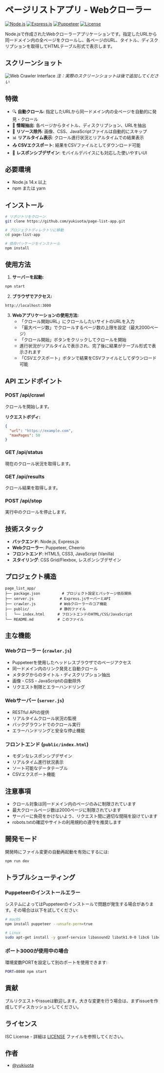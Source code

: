 # ページリストアプリ - Webクローラー

[![Node.js](https://img.shields.io/badge/Node.js-14+-green.svg)](https://nodejs.org/)
[![Express.js](https://img.shields.io/badge/Express.js-4.18+-blue.svg)](https://expressjs.com/)
[![Puppeteer](https://img.shields.io/badge/Puppeteer-21+-orange.svg)](https://pptr.dev/)
[![License](https://img.shields.io/badge/License-ISC-yellow.svg)](LICENSE)

Node.jsで作成されたWebクローラーアプリケーションです。指定したURLから同一ドメイン内の全ページをクロールし、各ページのURL、タイトル、ディスクリプションを取得してHTMLテーブル形式で表示します。

## スクリーンショット

![Web Crawler Interface](https://via.placeholder.com/800x600/f8f9fa/343a40?text=Web+Crawler+Interface)
*注：実際のスクリーンショットは後で追加してください*

## 特徴

- 🔍 **自動クロール**: 指定したURLから同一ドメイン内の全ページを自動的に発見・クロール
- 📝 **情報抽出**: 各ページからタイトル、ディスクリプション、URLを抽出
- 🚫 **リソース除外**: 画像、CSS、JavaScriptファイルは自動的にスキップ
- 📊 **リアルタイム表示**: クロール進行状況とリアルタイムでの結果表示
- 📤 **CSVエクスポート**: 結果をCSVファイルとしてダウンロード可能
- 🎨 **レスポンシブデザイン**: モバイルデバイスにも対応した使いやすいUI

## 必要環境

- Node.js 14.x 以上
- npm または yarn

## インストール

```bash
# リポジトリをクローン
git clone https://github.com/yukiuota/page-list-app.git

# プロジェクトディレクトリに移動
cd page-list-app

# 依存パッケージをインストール
npm install
```

## 使用方法

1. **サーバーを起動:**
```bash
npm start
```

2. **ブラウザでアクセス:**
```
http://localhost:3000
```

3. **Webアプリケーションの使用方法:**
   - 「クロール開始URL」にクロールしたいサイトのURLを入力
   - 「最大ページ数」でクロールするページ数の上限を設定（最大2000ページ）
   - 「クロール開始」ボタンをクリックしてクロールを開始
   - 進行状況がリアルタイムで表示され、完了後に結果がテーブル形式で表示されます
   - 「CSVエクスポート」ボタンで結果をCSVファイルとしてダウンロード可能

## API エンドポイント

### POST /api/crawl
クロールを開始します。

**リクエストボディ:**
```json
{
  "url": "https://example.com",
  "maxPages": 50
}
```

### GET /api/status
現在のクロール状況を取得します。

### GET /api/results
クロール結果を取得します。

### POST /api/stop
実行中のクロールを停止します。

## 技術スタック

- **バックエンド**: Node.js, Express.js
- **Webクローラー**: Puppeteer, Cheerio
- **フロントエンド**: HTML5, CSS3, JavaScript (Vanilla)
- **スタイリング**: CSS Grid/Flexbox, レスポンシブデザイン

## プロジェクト構造

```
page_list_app/
├── package.json          # プロジェクト設定とパッケージ依存関係
├── server.js            # Express.jsサーバーとAPI
├── crawler.js           # Webクローラーのコア機能
├── public/              # 静的ファイル
│   └── index.html      # フロントエンドのHTML/CSS/JavaScript
└── README.md           # このファイル
```

## 主な機能

### Webクローラー (`crawler.js`)
- Puppeteerを使用したヘッドレスブラウザでのページアクセス
- 同一ドメイン内のリンク発見と自動クロール
- メタタグからのタイトル・ディスクリプション抽出
- 画像・CSS・JavaScriptの自動除外
- リクエスト制限とエラーハンドリング

### Webサーバー (`server.js`)
- RESTful APIの提供
- リアルタイムクロール状況の監視
- バックグラウンドでのクロール実行
- エラーハンドリングと安全な停止機能

### フロントエンド (`public/index.html`)
- モダンなレスポンシブデザイン
- リアルタイム進行状況表示
- ソート可能なデータテーブル
- CSVエクスポート機能

## 注意事項

- クロール対象は同一ドメイン内のページのみに制限されています
- 最大クロールページ数は2000ページに制限されています
- サーバーに負荷をかけないよう、リクエスト間に適切な間隔を設けています
- robots.txtの確認やサイトの利用規約の遵守を推奨します

## 開発モード

開発時にファイル変更の自動再起動を有効にするには:

```bash
npm run dev
```

## トラブルシューティング

### Puppeteerのインストールエラー
システムによってはPuppeteerのインストールで問題が発生する場合があります。その場合は以下を試してください:

```bash
# macOS
npm install puppeteer --unsafe-perm=true

# Linux
sudo apt-get install -y gconf-service libasound2 libatk1.0-0 libc6 libcairo2 libcups2 libdbus-1-3 libexpat1 libfontconfig1 libgcc1 libgconf-2-4 libgdk-pixbuf2.0-0 libglib2.0-0 libgtk-3-0 libnspr4 libpango-1.0-0 libpangocairo-1.0-0 libstdc++6 libx11-6 libx11-xcb1 libxcb1 libxcomposite1 libxcursor1 libxdamage1 libxext6 libxfixes3 libxi6 libxrandr2 libxrender1 libxss1 libxtst6 ca-certificates fonts-liberation libappindicator1 libnss3 lsb-release xdg-utils wget
```

### ポート3000が使用中の場合
環境変数PORTを設定して別のポートを使用できます:

```bash
PORT=8080 npm start
```

## 貢献

プルリクエストやissueは歓迎します。大きな変更を行う場合は、まずissueを作成してディスカッションしてください。

## ライセンス

ISC License - 詳細は [LICENSE](LICENSE) ファイルを参照してください。

## 作者

- [@yukiuota](https://github.com/yukiuota)